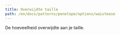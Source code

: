 ```yaml
---
title: Overwijdte taille
path: /en/docs/patterns/penelope/options/waistease
---
```


De hoeveelheid overwijdte aan je taille.